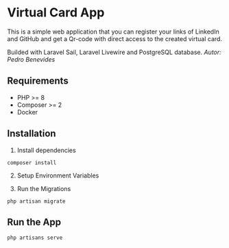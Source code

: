 # Virtual Card App
This is a simple web application that you can register your links of LinkedIn and GitHub and get a Qr-code with direct access to the created virtual card.

Builded with Laravel Sail, Laravel Livewire and PostgreSQL database.
*Autor: Pedro Benevides*

## Requirements
* PHP >= 8
* Composer >= 2
* Docker

## Installation

1. Install dependencies

```
composer install
```

2. Setup Environment Variables

3. Run the Migrations

```
php artisan migrate
```

## Run the App

```
php artisans serve
```
